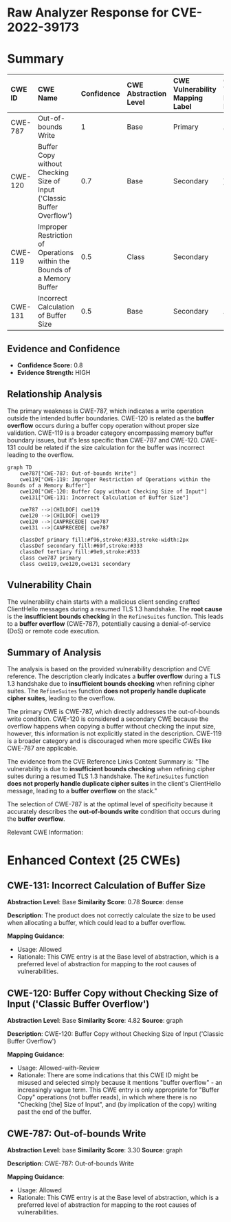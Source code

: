 # Raw Analyzer Response for CVE-2022-39173

# Summary
| CWE ID    | CWE Name                                                                    | Confidence | CWE Abstraction Level | CWE Vulnerability Mapping Label | CWE-Vulnerability Mapping Notes |
| :--------- | :-------------------------------------------------------------------------- | :--------- | :-------------------- | :------------------------------ | :------------------------------ |
| CWE-787   | Out-of-bounds Write                                                         | 1          | Base                  | Primary                         | Allowed                         |
| CWE-120   | Buffer Copy without Checking Size of Input ('Classic Buffer Overflow')       | 0.7        | Base                  | Secondary                       | Allowed-with-Review             |
| CWE-119   | Improper Restriction of Operations within the Bounds of a Memory Buffer     | 0.5        | Class                 | Secondary                       | Discouraged                     |
| CWE-131   | Incorrect Calculation of Buffer Size                                        | 0.5        | Base                  | Secondary                       | Allowed                         |

## Evidence and Confidence

*   **Confidence Score:** 0.8
*   **Evidence Strength:** HIGH

## Relationship Analysis
The primary weakness is CWE-787, which indicates a write operation outside the intended buffer boundaries. CWE-120 is related as the **buffer overflow** occurs during a buffer copy operation without proper size validation. CWE-119 is a broader category encompassing memory buffer boundary issues, but it's less specific than CWE-787 and CWE-120. CWE-131 could be related if the size calculation for the buffer was incorrect leading to the overflow.

```mermaid
graph TD
    cwe787["CWE-787: Out-of-bounds Write"]
    cwe119["CWE-119: Improper Restriction of Operations within the Bounds of a Memory Buffer"]
    cwe120["CWE-120: Buffer Copy without Checking Size of Input"]
    cwe131["CWE-131: Incorrect Calculation of Buffer Size"]
    
    cwe787 -->|CHILDOF| cwe119
    cwe120 -->|CHILDOF| cwe119
    cwe120 -->|CANPRECEDE| cwe787
    cwe131 -->|CANPRECEDE| cwe787
    
    classDef primary fill:#f96,stroke:#333,stroke-width:2px
    classDef secondary fill:#69f,stroke:#333
    classDef tertiary fill:#9e9,stroke:#333
    class cwe787 primary
    class cwe119,cwe120,cwe131 secondary
```

## Vulnerability Chain
The vulnerability chain starts with a malicious client sending crafted ClientHello messages during a resumed TLS 1.3 handshake. The **root cause** is the **insufficient bounds checking** in the `RefineSuites` function. This leads to a **buffer overflow** (CWE-787), potentially causing a denial-of-service (DoS) or remote code execution.

## Summary of Analysis
The analysis is based on the provided vulnerability description and CVE reference. The description clearly indicates a **buffer overflow** during a TLS 1.3 handshake due to **insufficient bounds checking** when refining cipher suites. The `RefineSuites` function **does not properly handle duplicate cipher suites**, leading to the overflow.

The primary CWE is CWE-787, which directly addresses the out-of-bounds write condition. CWE-120 is considered a secondary CWE because the overflow happens when copying a buffer without checking the input size, however, this information is not explicitly stated in the description. CWE-119 is a broader category and is discouraged when more specific CWEs like CWE-787 are applicable.

The evidence from the CVE Reference Links Content Summary is: "The vulnerability is due to **insufficient bounds checking** when refining cipher suites during a resumed TLS 1.3 handshake. The `RefineSuites` function **does not properly handle duplicate cipher suites** in the client's ClientHello message, leading to a **buffer overflow** on the stack."

The selection of CWE-787 is at the optimal level of specificity because it accurately describes the **out-of-bounds write** condition that occurs during the **buffer overflow**.

Relevant CWE Information:

# Enhanced Context (25 CWEs)

## CWE-131: Incorrect Calculation of Buffer Size
**Abstraction Level**: Base
**Similarity Score**: 0.78
**Source**: dense

**Description**:
The product does not correctly calculate the size to be used when allocating a buffer, which could lead to a buffer overflow.

**Mapping Guidance**:
- Usage: Allowed
- Rationale: This CWE entry is at the Base level of abstraction, which is a preferred level of abstraction for mapping to the root causes of vulnerabilities.

## CWE-120: Buffer Copy without Checking Size of Input ('Classic Buffer Overflow')
**Abstraction Level**: Base
**Similarity Score**: 4.82
**Source**: graph

**Description**:
CWE-120: Buffer Copy without Checking Size of Input ('Classic Buffer Overflow')

**Mapping Guidance**:
- Usage: Allowed-with-Review
- Rationale: There are some indications that this CWE ID might be misused and selected simply because it mentions "buffer overflow" - an increasingly vague term. This CWE entry is only appropriate for "Buffer Copy" operations (not buffer reads), in which where there is no "Checking [the] Size of Input", and (by implication of the copy) writing past the end of the buffer.

## CWE-787: Out-of-bounds Write
**Abstraction Level**: base
**Similarity Score**: 3.30
**Source**: graph

**Description**:
CWE-787: Out-of-bounds Write

**Mapping Guidance**:
- Usage: Allowed
- Rationale: This CWE entry is at the Base level of abstraction, which is a preferred level of abstraction for mapping to the root causes of vulnerabilities.